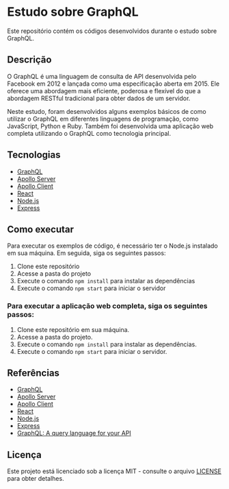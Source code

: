 # Estudo sobre GraphQL

Este repositório contém os códigos desenvolvidos durante o estudo sobre GraphQL.

## Descrição

O GraphQL é uma linguagem de consulta de API desenvolvida pelo Facebook em 2012 e lançada como uma especificação aberta em 2015. Ele oferece uma abordagem mais eficiente, poderosa e flexível do que a abordagem RESTful tradicional para obter dados de um servidor.

Neste estudo, foram desenvolvidos alguns exemplos básicos de como utilizar o GraphQL em diferentes linguagens de programação, como JavaScript, Python e Ruby. Também foi desenvolvida uma aplicação web completa utilizando o GraphQL como tecnologia principal.

## Tecnologias

- [GraphQL](https://graphql.org/)
- [Apollo Server](https://www.apollographql.com/docs/apollo-server/)
- [Apollo Client](https://www.apollographql.com/docs/react/)
- [React](https://reactjs.org/)
- [Node.js](https://nodejs.org/en/)
- [Express](https://expressjs.com/)

## Como executar

Para executar os exemplos de código, é necessário ter o Node.js instalado em sua máquina. Em seguida, siga os seguintes passos:

1. Clone este repositório
2. Acesse a pasta do projeto
3. Execute o comando `npm install` para instalar as dependências
4. Execute o comando `npm start` para iniciar o servidor

### Para executar a aplicação web completa, siga os seguintes passos:

1. Clone este repositório em sua máquina.
2. Acesse a pasta do projeto.
3. Execute o comando `npm install` para instalar as dependências.
4. Execute o comando `npm start` para iniciar o servidor.

## Referências

- [GraphQL](https://graphql.org/)
- [Apollo Server](https://www.apollographql.com/docs/apollo-server/)
- [Apollo Client](https://www.apollographql.com/docs/react/)
- [React](https://reactjs.org/)
- [Node.js](https://nodejs.org/en/)
- [Express](https://expressjs.com/)
- [GraphQL: A query language for your API](https://www.howtographql.com/basics/1-graphql-is-the-better-rest/)

## Licença

Este projeto está licenciado sob a licença MIT - consulte o arquivo [LICENSE](LICENSE) para obter detalhes.
